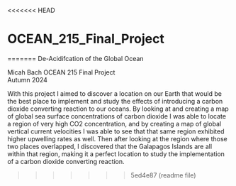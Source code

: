 <<<<<<< HEAD
# OCEAN_215_Final_Project
=======
De-Acidifcation of the Global Ocean

Micah Bach
OCEAN 215 Final Project  
Autumn 2024  

With this project I aimed to discover a location on our Earth that would be the best place to implement and study the effects of introducing a carbon dioxide converting reaction to our oceans. By looking at and creating a map of global sea surface concentrations of carbon dioxide I was able to locate a region of very high CO2 concentration, and by creating a map of global vertical current velocities I was able to see that that same region exhibited higher upwelling rates as well. Then after looking at the region where those two places overlapped, I discovered that the Galapagos Islands are all within that region, making it a perfect location to study the implementation of a carbon dioxide converting reaction.
>>>>>>> 5ed4e87 (readme file)
